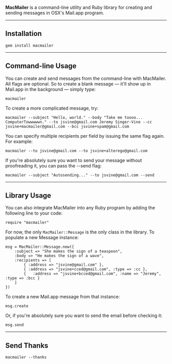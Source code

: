 __MacMailer__ is a command-line utility and Ruby library for creating and sending messages in OSX's Mail.app program.

***
## Installation

`gem install macmailer`

***
## Command-line Usage

You can create and send messages from the command-line with MacMailer. All flags are optional. So to create a blank message — it'll show up in Mail.app in the background — simply type:

	macmailer

To create a more complicated message, try:

	macmailer --subject "Hello, world." --body "Take me toooo... ComputerTowwwwwn." --to jsvine@gmail.com Jeremy Singer-Vine --cc jsvine+macmailer@gmail.com --bcc jsvine+spam@gmail.com

You can specify multiple recipients per field by issuing the same flag again. For example:

	macmailer --to jsvine@gmail.com --to jsvine+alterego@gmail.com

If you're absolutely sure you want to send your message without proofreading it, you can pass the --send flag:

	macmailer --subject "Autosending..." --to jsvine@gmail.com --send

***
## Library Usage

You can also integrate MacMailer into any Ruby program by adding  the following line to your code:

	require "macmailer"

For now, the only `MacMailer::Message` is the only class in the library. To populate a new Message instance:

	msg = MacMailer::Message.new({
		:subject => "She makes the sign of a teaspoon",
		:body => "He makes the sign of a wave",
		:recipients => [
			{ :address => "jsvine@gmail.com" },
			{ :address => "jsvine+cced@gmail.com", :type => :cc },
			{	:address => "jsvine+bcced@gmail.com", :name => "Jeremy", :type => :bcc }
		]
	})

To create a new Mail.app message from that instance:

	msg.create

Or, if you're absolutely sure you want to send the email before checking it:

	msg.send

***
## Send Thanks

	macmailer --thanks